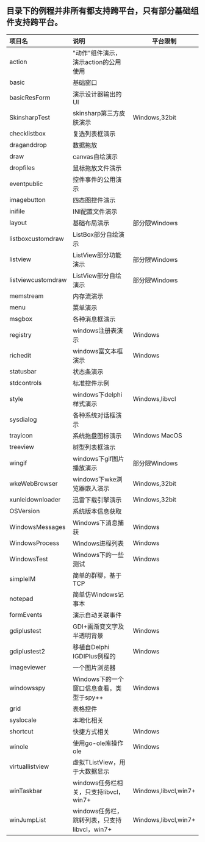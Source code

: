 ## 目录下的例程并非所有都支持跨平台，只有部分基础组件支持跨平台。 


| 项目名 | 说明 | 平台限制 |
| :------ | :------ | ---- | 
| action | "动作"组件演示，演示action的公用使用 | |
| basic | 基础窗口 | |
| basicResForm | 演示设计器输出的UI | |
| SkinsharpTest | skinsharp第三方皮肤演示 | Windows,32bit |
| checklistbox | 复选列表框演示 | |
| draganddrop | 数据拖放 | |
| draw | canvas自绘演示 | |
| dropfiles | 鼠标拖放文件演示  | |
| eventpublic | 控件事件的公用演示  | |
| imagebutton | 四态图控件演示  | |
| inifile | INI配置文件演示  | |
| layout | 基础布局演示  | 部分限Windows |
| listboxcustomdraw | ListBox部分自绘演示  | |
| listview | ListView部分功能演示  | 部分限Windows |
| listviewcustomdraw |  ListView部分自绘演示  | 部分限Windows |
| memstream | 内存流演示  | |
| menu | 菜单演示  | |
| msgbox | 各种消息框演示  | |
| registry | windows注册表演示  | Windows |
| richedit | windows富文本框演示  | Windows |
| statusbar | 状态条演示  | |
| stdcontrols | 标准控件示例  | |
| style | windows下delphi样式演示  | Windows,libvcl |
| sysdialog | 各种系统对话框演示  | |
| trayicon | 系统拖盘图标演示  | Windows  MacOS |
| treeview |  树型列表框演示  | |
| wingif | windows下gif图片播放演示  | 部分限Windows |
| wkeWebBrowser | windows下wke浏览器嵌入演示  | Windows,32bit |
| xunleidownloader | 迅雷下载引擎演示    | Windows,32bit |
| OSVersion | 系统版本信息获取    |  |
| WindowsMessages | Windows下消息捕获    | Windows |
| WindowsProcess | Windows进程列表    | Windows |
| WindowsTest | Windows下的一些测试    | Windows |
| simpleIM | 简单的群聊，基于TCP    |  |
| notepad | 简单仿Windows记事本    |  |
| formEvents | 演示自动关联事件    |  |
| gdiplustest | GDI+画渐变文字及半透明背景    | Windows |
| gdiplustest2 | 移植自Delphi IGDIPlus例程的    | Windows  |
| imageviewer |  一个图片浏览器 |   |
| windowsspy | Windows下的一个窗口信息查看，类型于spy++ | Windows |
| grid | 表格控件 | |
| syslocale | 本地化相关 | |
| shortcut | 快捷方式相关 | Windows | 
| winole | 使用go-ole库操作ole | Windows | 
| virtuallistview | 虚拟TListView，用于大数据显示 |   |
| winTaskbar | windows任务栏相关，只支持libvcl，win7+ | Windows,libvcl,win7+  |
| winJumpList | windows任务栏，跳转列表，只支持libvcl，win7+ | Windows,libvcl,win7+  |
